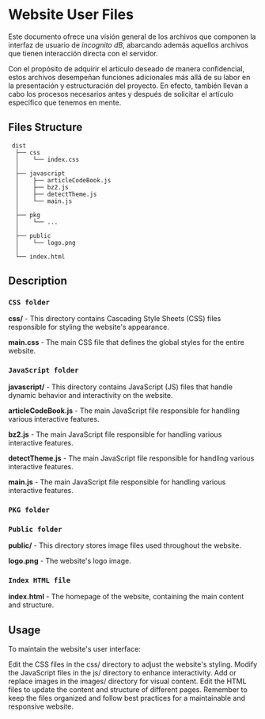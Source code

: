 # Website User Files
Este documento ofrece una visión general de los archivos que componen la interfaz de usuario de _incognito dB_, abarcando además aquellos archivos que tienen interacción directa con el servidor. 

Con el propósito de adquirir el artículo deseado de manera confidencial, estos archivos desempeñan funciones adicionales más allá de su labor en la presentación y estructuración del proyecto. En efecto, también llevan a cabo los procesos necesarios antes y después de solicitar el artículo específico que tenemos en mente.

## Files Structure
```
 dist
  ├── css
  │    └── index.css
  │
  ├── javascript
  │    ├── articleCodeBook.js
  │    ├── bz2.js
  │    ├── detectTheme.js
  │    └── main.js
  │
  ├── pkg
  │    └── ...
  │
  ├── public
  │    └── logo.png
  │
  └── index.html
```

## Description

### `CSS folder`

**css/** - This directory contains Cascading Style Sheets (CSS) files responsible for styling the website's appearance.

**main.css** - The main CSS file that defines the global styles for the entire website.

### `JavaScript folder`

**javascript/** - This directory contains JavaScript (JS) files that handle dynamic behavior and interactivity on the website.

**articleCodeBook.js** - The main JavaScript file responsible for handling various interactive features.

**bz2.js** - The main JavaScript file responsible for handling various interactive features.

**detectTheme.js** - The main JavaScript file responsible for handling various interactive features.

**main.js** - The main JavaScript file responsible for handling various interactive features.


### `PKG folder`

### `Public folder`

**public/** - This directory stores image files used throughout the website.

**logo.png** - The website's logo image.

### `Index HTML file`

**index.html** - The homepage of the website, containing the main content and structure.

## Usage
To maintain the website's user interface:

Edit the CSS files in the css/ directory to adjust the website's styling.
Modify the JavaScript files in the js/ directory to enhance interactivity.
Add or replace images in the images/ directory for visual content.
Edit the HTML files to update the content and structure of different pages.
Remember to keep the files organized and follow best practices for a maintainable and responsive website.